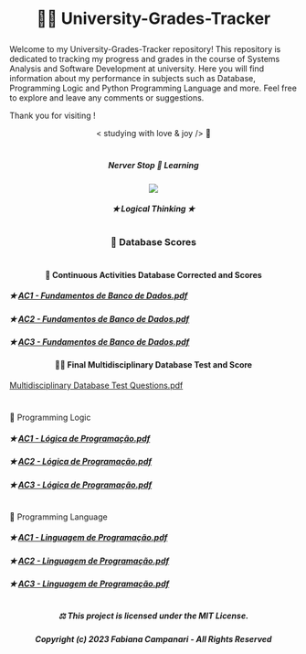 # <p align="center"> 👩‍🎓 University-Grades-Tracker </p>

Welcome to my University-Grades-Tracker repository! This repository is dedicated to tracking my progress and grades in the course of Systems Analysis and Software Development at university. Here you will find information about my performance in subjects such as Database, Programming Logic and Python Programming Language and more. Feel free to explore and leave any comments or suggestions.

Thank you for visiting ! 


<p align="center"> < studying with love & joy /> 🤍

#

##### <p align="center"> Nerver Stop 🚀 Learning </p>
 
<p align="center">
 <img src="https://github.com/FabianaCampanari/University-Grades-Tracker/assets/113218619/33c27e16-b609-45cd-a7b0-953442a957a9" </p>


 ##### <p align="center">  ✭ Logical Thinking  ✭  </p>

 
#

### <p align="center">  🎲 Database Scores </p>

#


#### <p align="center"> 📝 Continuous Activities Database Corrected and Scores </p>
 
##### ✭ [AC1 - Fundamentos de Banco de Dados.pdf](https://github.com/FabianaCampanari/University-Grades-Tracker/files/11631869/AC1.-.Fundamentos.de.Banco.de.Dados.pdf)  

##### ✭ [AC2 - Fundamentos de Banco de Dados.pdf](https://github.com/FabianaCampanari/University-Grades-Tracker/files/11571418/AC2.-.Fundamentos.de.Banco.de.Dados.pdf)

##### ✭ [AC3 - Fundamentos de Banco de Dados.pdf](https://github.com/FabianaCampanari/University-Grades-Tracker/files/11631584/AC3.-.Fundamentos.de.Banco.de.Dados.pdf)

#### <p align="center">👩‍💻 Final Multidisciplinary Database Test and Score </p>

[Multidisciplinary Database Test Questions.pdf](https://github.com/FabianaCampanari/University-Grades-Tracker/files/12016550/Multidisciplinary.Database.Test.Questions.pdf)




#


🧠 Programming Logic

##### ✭ [AC1 - Lógica de Programação.pdf](https://github.com/FabianaCampanari/University-Grades-Tracker/files/11571387/AC1.-.Logica.de.Programacao.pdf)

##### ✭ [AC2 - Lógica de Programação.pdf](https://github.com/FabianaCampanari/University-Grades-Tracker/files/11571401/AC2.-.Logica.de.Programacao.pdf)

##### ✭ [AC3 - Lógica de Programação.pdf](https://github.com/FabianaCampanari/University-Grades-Tracker/files/11631640/AC3.-.Logica.de.Programacao.pdf)

#

🐍 Programming Language

##### ✭ [AC1 - Linguagem de Programação.pdf](https://github.com/FabianaCampanari/University-Grades-Tracker/files/11571350/AC1.-.Linguagem.de.Programacao.pdf)


##### ✭ [AC2 - Linguagem de Programação.pdf](https://github.com/FabianaCampanari/University-Grades-Tracker/files/11571353/AC2.-.Linguagem.de.Programacao.pdf)


##### ✭ [AC3 - Linguagem de Programação.pdf](https://github.com/FabianaCampanari/University-Grades-Tracker/files/11631613/AC3.-.Linguagem.de.Programacao.pdf)
 
 # 
 
##### <p align="center"> ⚖︎ This project is licensed under the MIT License. </p>

##### <p align="center"> Copyright (c) 2023 Fabiana Campanari - All Rights Reserved </p>



